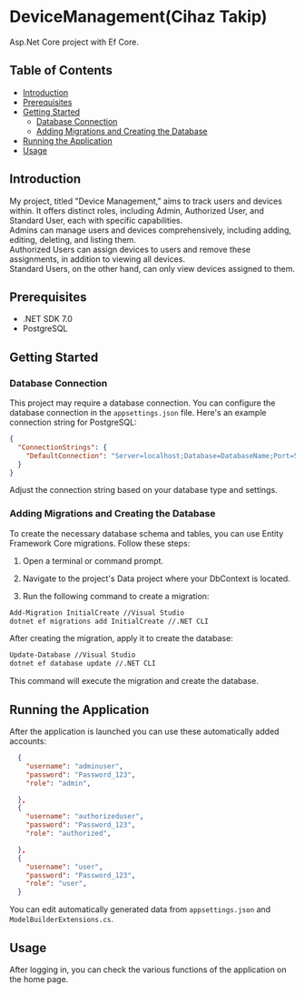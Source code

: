 # DeviceManagement(Cihaz Takip)

Asp.Net Core project with Ef Core.

## Table of Contents

- [Introduction](#introduction)
- [Prerequisites](#prerequisites)
- [Getting Started](#getting-started)
	- [Database Connection](#database-connection)
	- [Adding Migrations and Creating the Database](#adding-migrations-and-creating-the-database)
- [Running the Application](#running-the-application)
- [Usage](#usage)


## Introduction

My project, titled "Device Management," aims to  track users and devices within. It offers distinct roles, including Admin, Authorized User, and Standard User, each with specific capabilities. 
<br/>
Admins can manage users and devices comprehensively, including adding, editing, deleting, and listing them. <br/>
Authorized Users can assign devices to users and remove these assignments, in addition to viewing all devices. <br/>
Standard Users, on the other hand, can only view devices assigned to them.

## Prerequisites

- .NET SDK 7.0
- PostgreSQL

## Getting Started


### Database Connection

This project may require a database connection. You can configure the database connection in the `appsettings.json` file. Here's an example connection string for PostgreSQL:

```json
{
  "ConnectionStrings": {
    "DefaultConnection": "Server=localhost;Database=DatabaseName;Port=5432;User ID=username;Password=password"
  }
}
```
Adjust the connection string based on your database type and settings.

### Adding Migrations and Creating the Database

To create the necessary database schema and tables, you can use Entity Framework Core migrations. Follow these steps:

1. Open a terminal or command prompt.

2. Navigate to the project's Data project where your DbContext is located.

3. Run the following command to create a migration:

```bash
Add-Migration InitialCreate //Visual Studio
dotnet ef migrations add InitialCreate //.NET CLI
```

After creating the migration, apply it to create the database:
```bash
Update-Database //Visual Studio
dotnet ef database update //.NET CLI
```
This command will execute the migration and create the database.


## Running the Application
After the application is launched  you can use these automatically added accounts:<br/>

```json
  {
    "username": "adminuser",
    "password": "Password_123",
    "role": "admin",

  },
  {
    "username": "authorizeduser",
    "password": "Password_123",
    "role": "authorized",

  },
  {
    "username": "user",
    "password": "Password_123",
    "role": "user",
  }
```
You can edit automatically generated data from `appsettings.json` and `ModelBuilderExtensions.cs`.
## Usage
After logging in, you can check the various functions of the application on the home page.
